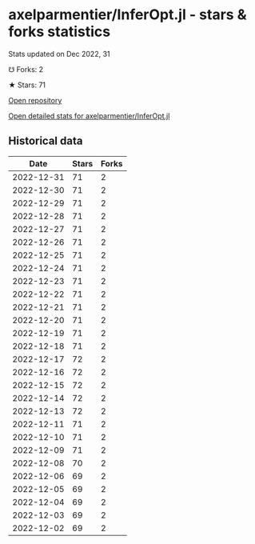 # axelparmentier/InferOpt.jl - stars & forks statistics

Stats updated on Dec 2022, 31

☋ Forks: 2

★ Stars: 71

[Open repository](https://github.com/axelparmentier/InferOpt.jl)

[Open detailed stats for axelparmentier/InferOpt.jl](https://reviewgithub.com/rep/axelparmentier/InferOpt.jl)

## Historical data
| Date | Stars | Forks |
|------|-------|-------|
| 2022-12-31 | 71 | 2 | 
| 2022-12-30 | 71 | 2 | 
| 2022-12-29 | 71 | 2 | 
| 2022-12-28 | 71 | 2 | 
| 2022-12-27 | 71 | 2 | 
| 2022-12-26 | 71 | 2 | 
| 2022-12-25 | 71 | 2 | 
| 2022-12-24 | 71 | 2 | 
| 2022-12-23 | 71 | 2 | 
| 2022-12-22 | 71 | 2 | 
| 2022-12-21 | 71 | 2 | 
| 2022-12-20 | 71 | 2 | 
| 2022-12-19 | 71 | 2 | 
| 2022-12-18 | 71 | 2 | 
| 2022-12-17 | 72 | 2 | 
| 2022-12-16 | 72 | 2 | 
| 2022-12-15 | 72 | 2 | 
| 2022-12-14 | 72 | 2 | 
| 2022-12-13 | 72 | 2 | 
| 2022-12-11 | 71 | 2 | 
| 2022-12-10 | 71 | 2 | 
| 2022-12-09 | 71 | 2 | 
| 2022-12-08 | 70 | 2 | 
| 2022-12-06 | 69 | 2 | 
| 2022-12-05 | 69 | 2 | 
| 2022-12-04 | 69 | 2 | 
| 2022-12-03 | 69 | 2 | 
| 2022-12-02 | 69 | 2 | 

